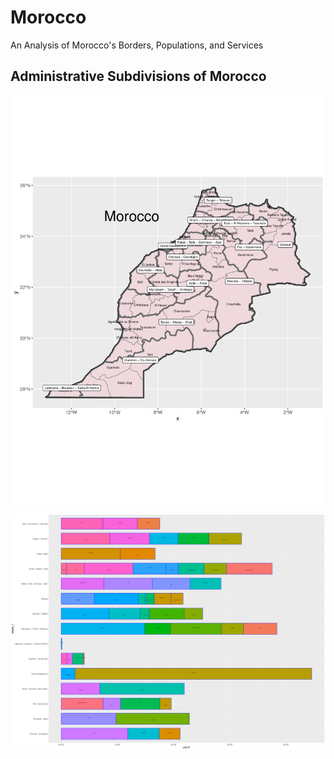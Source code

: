 # Morocco
An Analysis of Morocco's Borders, Populations, and Services
## Administrative Subdivisions of Morocco
![](final.png)

![](mar_adm22_bp.png)



